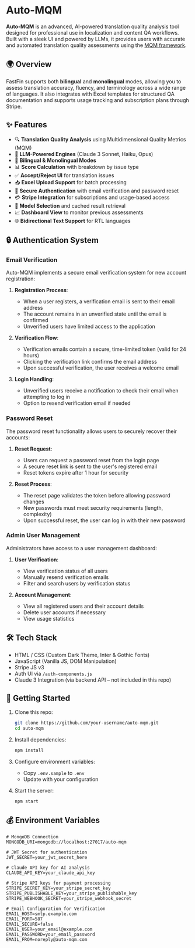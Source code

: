 # Auto-MQM 

**Auto-MQM** is an advanced, AI-powered translation quality analysis tool designed for professional use in localization and content QA workflows. Built with a sleek UI and powered by LLMs, it provides users with accurate and automated translation quality assessments using the [MQM framework](https://themqm.org/).

## 🌍 Overview

FastFin supports both **bilingual** and **monolingual** modes, allowing you to assess translation accuracy, fluency, and terminology across a wide range of languages. It also integrates with Excel templates for structured QA documentation and supports usage tracking and subscription plans through Stripe.

## ✨ Features

- 🔍 **Translation Quality Analysis** using Multidimensional Quality Metrics (MQM)
- 🤖 **LLM-Powered Engines** (Claude 3 Sonnet, Haiku, Opus)
- 💬 **Bilingual & Monolingual Modes**
- 📊 **Score Calculation** with breakdown by issue type
- ✅ **Accept/Reject UI** for translation issues
- 📥 **Excel Upload Support** for batch processing
- 🔐 **Secure Authentication** with email verification and password reset
- 💳 **Stripe Integration** for subscriptions and usage-based access
- 🧪 **Model Selection** and cached result retrieval
- 📈 **Dashboard View** to monitor previous assessments
- 🌐 **Bidirectional Text Support** for RTL languages

## 🔒 Authentication System

### Email Verification

Auto-MQM implements a secure email verification system for new account registration:

1. **Registration Process**:
   - When a user registers, a verification email is sent to their email address
   - The account remains in an unverified state until the email is confirmed
   - Unverified users have limited access to the application

2. **Verification Flow**:
   - Verification emails contain a secure, time-limited token (valid for 24 hours)
   - Clicking the verification link confirms the email address
   - Upon successful verification, the user receives a welcome email

3. **Login Handling**:
   - Unverified users receive a notification to check their email when attempting to log in
   - Option to resend verification email if needed

### Password Reset

The password reset functionality allows users to securely recover their accounts:

1. **Reset Request**:
   - Users can request a password reset from the login page
   - A secure reset link is sent to the user's registered email
   - Reset tokens expire after 1 hour for security

2. **Reset Process**:
   - The reset page validates the token before allowing password changes
   - New passwords must meet security requirements (length, complexity)
   - Upon successful reset, the user can log in with their new password

### Admin User Management

Administrators have access to a user management dashboard:

1. **User Verification**:
   - View verification status of all users
   - Manually resend verification emails
   - Filter and search users by verification status

2. **Account Management**:
   - View all registered users and their account details
   - Delete user accounts if necessary
   - View usage statistics

## 🛠 Tech Stack

- HTML / CSS (Custom Dark Theme, Inter & Gothic Fonts)
- JavaScript (Vanilla JS, DOM Manipulation)
- Stripe JS v3
- Auth UI via `/auth-components.js`
- Claude 3 Integration (via backend API – not included in this repo)

## 🚀 Getting Started

1. Clone this repo:
   ```bash
   git clone https://github.com/your-username/auto-mqm.git
   cd auto-mqm
   ```

2. Install dependencies:
   ```bash
   npm install
   ```

3. Configure environment variables:
   - Copy `.env.sample` to `.env`
   - Update with your configuration

4. Start the server:
   ```bash
   npm start
   ```

## 💰 Environment Variables

```
# MongoDB Connection
MONGODB_URI=mongodb://localhost:27017/auto-mqm

# JWT Secret for authentication
JWT_SECRET=your_jwt_secret_here

# Claude API key for AI analysis
CLAUDE_API_KEY=your_claude_api_key

# Stripe API keys for payment processing
STRIPE_SECRET_KEY=your_stripe_secret_key
STRIPE_PUBLISHABLE_KEY=your_stripe_publishable_key
STRIPE_WEBHOOK_SECRET=your_stripe_webhook_secret

# Email Configuration for Verification
EMAIL_HOST=smtp.example.com
EMAIL_PORT=587
EMAIL_SECURE=false
EMAIL_USER=your_email@example.com
EMAIL_PASSWORD=your_email_password
EMAIL_FROM=noreply@auto-mqm.com
